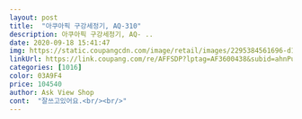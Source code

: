 ```yaml
---
layout: post 
title:  "아쿠아픽 구강세정기, AQ-310" 
description: 아쿠아픽 구강세정기, AQ- ..
date: 2020-09-18 15:41:47 
img: https://static.coupangcdn.com/image/retail/images/2295384561696-d1d914f1-772b-4097-82f2-afcce299fe2c.jpg 
linkUrl: https://link.coupang.com/re/AFFSDP?lptag=AF3600438&subid=ahnPublicAsk&pageKey=1487301278&itemId=2553757869&vendorItemId=70546303751&traceid=V0-113-a8c0ab7efc5a5711 
categories: [1016] 
color: 03A9F4 
price: 104540 
author: Ask View Shop 
cont:  "잘쓰고있어요.<br/><br/>" 
---
```

